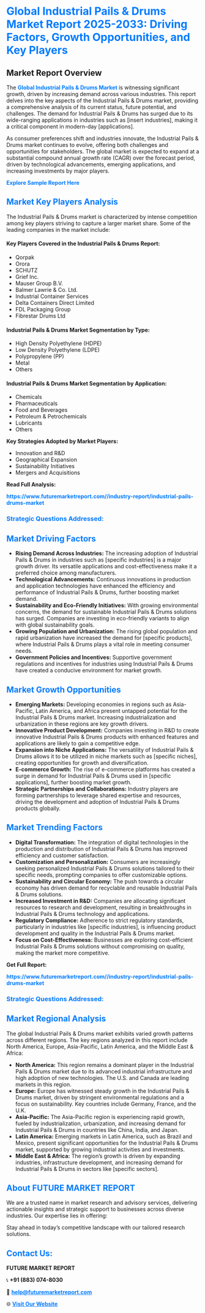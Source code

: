<h1 style="color: #007BFF;">Global Industrial Pails & Drums Market Report 2025-2033: Driving Factors, Growth Opportunities, and Key Players</h1>

<section id="overview">
<h2>Market Report Overview</h2>
<p>The <a href="https://www.futuremarketreport.com//industry-report/industrial-pails-drums-market" style="color: #007BFF; text-decoration: none;"><strong>Global Industrial Pails & Drums Market</strong></a> is witnessing significant growth, driven by increasing demand across various industries. This report delves into the key aspects of the Industrial Pails & Drums market, providing a comprehensive analysis of its current status, future potential, and challenges. The demand for Industrial Pails & Drums has surged due to its wide-ranging applications in industries such as [insert industries], making it a critical component in modern-day [applications].</p>
<p>As consumer preferences shift and industries innovate, the Industrial Pails & Drums market continues to evolve, offering both challenges and opportunities for stakeholders. The global market is expected to expand at a substantial compound annual growth rate (CAGR) over the forecast period, driven by technological advancements, emerging applications, and increasing investments by major players.</p>
</section>

<section id="overview">
<p><a href="https://www.futuremarketreport.com//request-sample/reportId=57337" style="color: #007BFF; text-decoration: none;"><strong>Explore Sample Report Here</strong></a></p>
</section>

<section id="key-players">
<h2 style="color: #007BFF;">Market Key Players Analysis</h2>
<p>The Industrial Pails & Drums market is characterized by intense competition among key players striving to capture a larger market share. Some of the leading companies in the market include:</p>
<h4>Key Players Covered in the Industrial Pails & Drums Report:</h4>
<ul><li>Qorpak</li><li>Orora</li><li>SCHUTZ</li><li>Grief Inc.</li><li>Mauser Group B.V.</li><li>Balmer Lawrie &amp; Co. Ltd.</li><li>Industrial Container Services</li><li>Delta Containers Direct Limited</li><li>FDL Packaging Group</li><li>Fibrestar Drums Ltd</li></ul>
<h4>Industrial Pails & Drums Market Segmentation by Type:</h4>
<ul><li>High Density Polyethylene (HDPE)</li><li>Low Density Polyethylene (LDPE)</li><li>Polypropylene (PP)</li><li>Metal</li><li>Others</li></ul>

<h4>Industrial Pails & Drums Market Segmentation by Application:</h4>
<ul><li>Chemicals</li><li>Pharmaceuticals</li><li>Food and Beverages</li><li>Petroleum &amp; Petrochemicals</li><li>Lubricants</li><li>Others</li></ul>
<p><strong>Key Strategies Adopted by Market Players:</strong></p>
<ul>
<li>Innovation and R&D</li>
<li>Geographical Expansion</li>
<li>Sustainability Initiatives</li>
<li>Mergers and Acquisitions</li>
</ul>
</section>

<section>
<p><strong>Read Full Analysis: </strong></p><a href="https://www.futuremarketreport.com//industry-report/industrial-pails-drums-market" style="color: #007BFF; text-decoration: none;"><strong>https://www.futuremarketreport.com//industry-report/industrial-pails-drums-market</strong></a>
<h3 style="color: #007BFF;">Strategic Questions Addressed:</h3>
</section>

<section id="driving-factors">
<h2 style="color: #007BFF;">Market Driving Factors</h2>
<ul>
<li><strong>Rising Demand Across Industries:</strong> The increasing adoption of Industrial Pails & Drums in industries such as [specific industries] is a major growth driver. Its versatile applications and cost-effectiveness make it a preferred choice among manufacturers.</li>
<li><strong>Technological Advancements:</strong> Continuous innovations in production and application technologies have enhanced the efficiency and performance of Industrial Pails & Drums, further boosting market demand.</li>
<li><strong>Sustainability and Eco-Friendly Initiatives:</strong> With growing environmental concerns, the demand for sustainable Industrial Pails & Drums solutions has surged. Companies are investing in eco-friendly variants to align with global sustainability goals.</li>
<li><strong>Growing Population and Urbanization:</strong> The rising global population and rapid urbanization have increased the demand for [specific products], where Industrial Pails & Drums plays a vital role in meeting consumer needs.</li>
<li><strong>Government Policies and Incentives:</strong> Supportive government regulations and incentives for industries using Industrial Pails & Drums have created a conducive environment for market growth.</li>
</ul>
</section>

<section id="growth-opportunities">
<h2 style="color: #007BFF;">Market Growth Opportunities</h2>
<ul>
<li><strong>Emerging Markets:</strong> Developing economies in regions such as Asia-Pacific, Latin America, and Africa present untapped potential for the Industrial Pails & Drums market. Increasing industrialization and urbanization in these regions are key growth drivers.</li>
<li><strong>Innovative Product Development:</strong> Companies investing in R&D to create innovative Industrial Pails & Drums products with enhanced features and applications are likely to gain a competitive edge.</li>
<li><strong>Expansion into Niche Applications:</strong> The versatility of Industrial Pails & Drums allows it to be utilized in niche markets such as [specific niches], creating opportunities for growth and diversification.</li>
<li><strong>E-commerce Growth:</strong> The rise of e-commerce platforms has created a surge in demand for Industrial Pails & Drums used in [specific applications], further boosting market growth.</li>
<li><strong>Strategic Partnerships and Collaborations:</strong> Industry players are forming partnerships to leverage shared expertise and resources, driving the development and adoption of Industrial Pails & Drums products globally.</li>
</ul>
</section>

<section id="trending-factors">
<h2 style="color: #007BFF;">Market Trending Factors</h2>
<ul>
<li><strong>Digital Transformation:</strong> The integration of digital technologies in the production and distribution of Industrial Pails & Drums has improved efficiency and customer satisfaction.</li>
<li><strong>Customization and Personalization:</strong> Consumers are increasingly seeking personalized Industrial Pails & Drums solutions tailored to their specific needs, prompting companies to offer customizable options.</li>
<li><strong>Sustainability and Circular Economy:</strong> The push towards a circular economy has driven demand for recyclable and reusable Industrial Pails & Drums solutions.</li>
<li><strong>Increased Investment in R&D:</strong> Companies are allocating significant resources to research and development, resulting in breakthroughs in Industrial Pails & Drums technology and applications.</li>
<li><strong>Regulatory Compliance:</strong> Adherence to strict regulatory standards, particularly in industries like [specific industries], is influencing product development and quality in the Industrial Pails & Drums market.</li>
<li><strong>Focus on Cost-Effectiveness:</strong> Businesses are exploring cost-efficient Industrial Pails & Drums solutions without compromising on quality, making the market more competitive.</li>
</ul>
</section>

<section>
<p><strong>Get Full Report: </strong></p><a href="https://www.futuremarketreport.com//industry-report/industrial-pails-drums-market" style="color: #007BFF; text-decoration: none;"><strong>https://www.futuremarketreport.com//industry-report/industrial-pails-drums-market</strong></a>
<h3 style="color: #007BFF;">Strategic Questions Addressed:</h3>
</section>


<section id="regional-analysis">
<h2 style="color: #007BFF;">Market Regional Analysis</h2>
<p>The global Industrial Pails & Drums market exhibits varied growth patterns across different regions. The key regions analyzed in this report include North America, Europe, Asia-Pacific, Latin America, and the Middle East & Africa:</p>
<ul>
<li><strong>North America:</strong> This region remains a dominant player in the Industrial Pails & Drums market due to its advanced industrial infrastructure and high adoption of new technologies. The U.S. and Canada are leading markets in this region.</li>
<li><strong>Europe:</strong> Europe has witnessed steady growth in the Industrial Pails & Drums market, driven by stringent environmental regulations and a focus on sustainability. Key countries include Germany, France, and the U.K.</li>
<li><strong>Asia-Pacific:</strong> The Asia-Pacific region is experiencing rapid growth, fueled by industrialization, urbanization, and increasing demand for Industrial Pails & Drums in countries like China, India, and Japan.</li>
<li><strong>Latin America:</strong> Emerging markets in Latin America, such as Brazil and Mexico, present significant opportunities for the Industrial Pails & Drums market, supported by growing industrial activities and investments.</li>
<li><strong>Middle East & Africa:</strong> The region’s growth is driven by expanding industries, infrastructure development, and increasing demand for Industrial Pails & Drums in sectors like [specific sectors].</li>
</ul>
</section>

<footer>
<h2 style="color: #007BFF;">About FUTURE MARKET REPORT</h2>
<p>We are a trusted name in market research and advisory services, delivering actionable insights and strategic support to businesses across diverse industries. Our expertise lies in offering:</p>

<p>Stay ahead in today’s competitive landscape with our tailored research solutions.</p>

<h2 style="color: #007BFF;">Contact Us:</h2>
<p><strong>FUTURE MARKET REPORT</strong></p>
<p>📞 <strong>+91 (883) 074-8030</strong></p>
<p>📧 <strong><a href="mailto:help@futuremarketreport.com" style="color: #007BFF;">help@futuremarketreport.com</a></strong></p>
<p>🌐 <strong><a href="https://www.futuremarketreport.com/" style="color: #007BFF;">Visit Our Website</a></strong></p>
</footer>